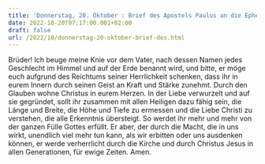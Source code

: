 ```yaml
---
title: 'Donnerstag, 20. Oktober : Brief des Apostels Paulus an die Epheser 3,14-21.'
date: 2022-10-20T07:17:00.001+02:00
draft: false
url: /2022/10/donnerstag-20-oktober-brief-des.html
---
```


Brüder! Ich beuge meine Knie vor dem Vater, nach dessen Namen jedes Geschlecht im Himmel und auf der Erde benannt wird, und bitte, er möge euch aufgrund des Reichtums seiner Herrlichkeit schenken, dass ihr in eurem Innern durch seinen Geist an Kraft und Stärke zunehmt. Durch den Glauben wohne Christus in eurem Herzen. In der Liebe verwurzelt und auf sie gegründet, sollt ihr zusammen mit allen Heiligen dazu fähig sein, die Länge und Breite, die Höhe und Tiefe zu ermessen und die Liebe Christi zu verstehen, die alle Erkenntnis übersteigt. So werdet ihr mehr und mehr von der ganzen Fülle Gottes erfüllt. Er aber, der durch die Macht, die in uns wirkt, unendlich viel mehr tun kann, als wir erbitten oder uns ausdenken können, er werde verherrlicht durch die Kirche und durch Christus Jesus in allen Generationen, für ewige Zeiten. Amen.